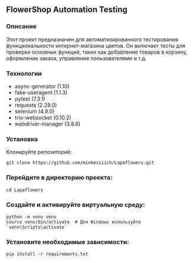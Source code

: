 ## FlowerShop Automation Testing
### Описание
Этот проект предназначен для автоматизированного тестирования функциональности интернет-магазина цветов. Он включает тесты для проверки основных функций, таких как добавление товаров в корзину, оформление заказа, управление пользователями и т.д.

### Технологии

- async-generator (1.10)
- fake-useragent (1.1.3)
- pytest (7.3.1)
- requests (2.29.0)
- selenium (4.9.0)
- trio-websocket (0.10.2)
- webdriver-manager (3.8.6)

### Установка
Клонируйте репозиторий:
```
git clone https://github.com/minkeviiich/Lapaflowers.git
```

### Перейдите в директорию проекта:
```
cd Lapaflowers
```

### Создайте и активируйте виртуальную среду:
```
python -m venv venv
source venv/bin/activate  # Для Windows используйте `venv\Scripts\activate`
```

### Установите необходимые зависимости:
```
pip install -r requirements.txt
```

